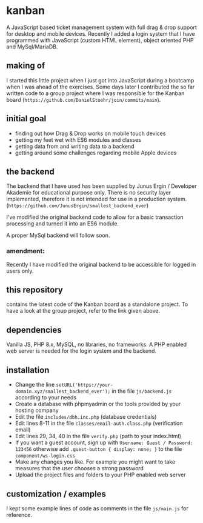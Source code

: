 # kanban

A JavaScript based ticket management system with full drag & drop support for desktop and mobile devices.
Recently I added a login system that I have programmed with JavaScript (custom HTML element), object oriented PHP and MySql/MariaDB.

## making of

I started this little project when I just got into JavaScript during a bootcamp when I was ahead of the exercises.
Some days later I contributed the so far written code to a group project where I was responsible for
the Kanban board (`https://github.com/DanielStoehr/join/commits/main`).

## initial goal

- finding out how Drag & Drop works on mobile touch devices
- getting my feet wet with ES6 modules and classes
- getting data from and writing data to a backend
- getting around some challenges regarding mobile Apple devices

## the backend

The backend that I have used has been supplied by Junus Ergin / Developer Akademie for educational purpose only.
There is no security layer implemented, therefore it is not intended for use in a production system.
(`https://github.com/JunusErgin/smallest_backend_ever`)

I've modified the original backend code to allow for a basic transaction processing and turned it
into an ES6 module.

A proper MySql backend will follow soon.

### amendment:
Recently I have modified the original backend to be accessible for logged in users only.

## this repository

contains the latest code of the Kanban board as a standalone project.
To have a look at the group project, refer to the link given above.

## dependencies

Vanilla JS, PHP 8.x, MySQL, no libraries, no frameworks.
A PHP enabled web server is needed for the login system and the backend.

## installation

- Change the line `setURL('https://your-domain.xyz/smallest_backend_ever');` in the file `js/backend.js` according to your needs
- Create a database with phpmyadmin or the tools provided by your hosting company
- Edit the file `includes/dbh.inc.php` (database credentials)
- Edit lines 8-11 in the file `classes/email-auth.class.php` (verification email)
- Edit lines 29, 34, 40 in the file `verify.php` (path to your index.html)
- If you want a guest account, sign up with `Username: Guest / Password: 123456` otherwise add `.guest-button { display: none; }` to the file `component/ws-login.css`
- Make any changes you like. For example you might want to take measures that the user chooses a strong password
- Upload the project files and folders to your PHP enabled web server

## customization / examples

I kept some example lines of code as comments in the file `js/main.js` for reference.

